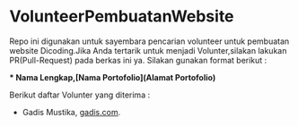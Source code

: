 # VolunteerPembuatanWebsite
Repo ini digunakan untuk sayembara pencarian volunteer untuk pembuatan website Dicoding.Jika Anda tertarik untuk menjadi Volunter,silakan lakukan PR(Pull-Request) pada berkas ini ya. Silakan gunakan format berikut :

**\* Nama Lengkap,[Nama Portofolio](Alamat Portofolio)**

Berikut daftar Volunter yang diterima : 
* Gadis Mustika, [gadis.com](https://gadis.com).
